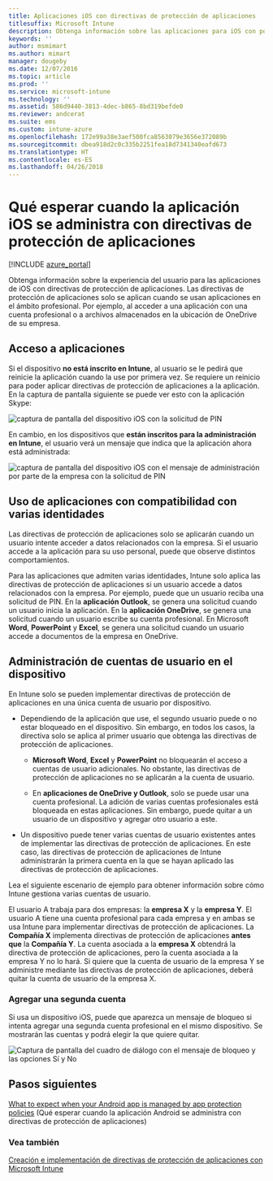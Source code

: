 ```yaml
---
title: Aplicaciones iOS con directivas de protección de aplicaciones
titlesuffix: Microsoft Intune
description: Obtenga información sobre las aplicaciones para iOS con políticas de protección.
keywords: ''
author: msmimart
ms.author: mimart
manager: dougeby
ms.date: 12/07/2016
ms.topic: article
ms.prod: ''
ms.service: microsoft-intune
ms.technology: ''
ms.assetid: 586d9440-3813-4dec-b865-8bd319befde0
ms.reviewer: andcerat
ms.suite: ems
ms.custom: intune-azure
ms.openlocfilehash: 172e99a38e3aef500fca8563079e3656e372089b
ms.sourcegitcommit: dbea918d2c0c335b2251fea18d7341340eafd673
ms.translationtype: HT
ms.contentlocale: es-ES
ms.lasthandoff: 04/26/2018
---
```

# <a name="what-to-expect-when-your-ios-app-is-managed-by-app-protection-policies"></a>Qué esperar cuando la aplicación iOS se administra con directivas de protección de aplicaciones

[!INCLUDE [azure_portal](./includes/azure_portal.md)]

Obtenga información sobre la experiencia del usuario para las aplicaciones de iOS con directivas de protección de aplicaciones. Las directivas de protección de aplicaciones solo se aplican cuando se usan aplicaciones en el ámbito profesional. Por ejemplo, al acceder a una aplicación con una cuenta profesional o a archivos almacenados en la ubicación de OneDrive de su empresa.
##  <a name="accessing-apps"></a>Acceso a aplicaciones

Si el dispositivo **no está inscrito en Intune**, al usuario se le pedirá que reinicie la aplicación cuando la use por primera vez.  Se requiere un reinicio para poder aplicar directivas de protección de aplicaciones a la aplicación. En la captura de pantalla siguiente se puede ver esto con la aplicación Skype:


![captura de pantalla del dispositivo iOS con la solicitud de PIN](./media/ios-pin-prompt.png)

En cambio, en los dispositivos que **están inscritos para la administración en Intune**, el usuario verá un mensaje que indica que la aplicación ahora está administrada:

![captura de pantalla del dispositivo iOS con el mensaje de administración por parte de la empresa con la solicitud de PIN](./media/ios-managed-devices-pin-prompt.png)

##  <a name="using-apps-with-multi-identity-support"></a>Uso de aplicaciones con compatibilidad con varias identidades

Las directivas de protección de aplicaciones solo se aplicarán cuando un usuario intente acceder a datos relacionados con la empresa.  Si el usuario accede a la aplicación para su uso personal, puede que observe distintos comportamientos. 

Para las aplicaciones que admiten varias identidades, Intune solo aplica las directivas de protección de aplicaciones si un usuario accede a datos relacionados con la empresa.  Por ejemplo, puede que un usuario reciba una solicitud de PIN.  En la **aplicación Outlook**, se genera una solicitud cuando un usuario inicia la aplicación. En la **aplicación OneDrive**, se genera una solicitud cuando un usuario escribe su cuenta profesional.  En Microsoft **Word**, **PowerPoint** y **Excel**, se genera una solicitud cuando un usuario accede a documentos de la empresa en OneDrive.
##  <a name="managing-user-accounts-on-the-device"></a>Administración de cuentas de usuario en el dispositivo

En Intune solo se pueden implementar directivas de protección de aplicaciones en una única cuenta de usuario por dispositivo.

* Dependiendo de la aplicación que use, el segundo usuario puede o no estar bloqueado en el dispositivo. Sin embargo, en todos los casos, la directiva solo se aplica al primer usuario que obtenga las directivas de protección de aplicaciones.
  * **Microsoft Word**, **Excel** y **PowerPoint** no bloquearán el acceso a cuentas de usuario adicionales. No obstante, las directivas de protección de aplicaciones no se aplicarán a la cuenta de usuario.

  * En **aplicaciones de OneDrive y Outlook**, solo se puede usar una cuenta profesional.  La adición de varias cuentas profesionales está bloqueada en estas aplicaciones.  Sin embargo, puede quitar a un usuario de un dispositivo y agregar otro usuario a este.

* Un dispositivo puede tener varias cuentas de usuario existentes antes de implementar las directivas de protección de aplicaciones. En este caso, las directivas de protección de aplicaciones de Intune administrarán la primera cuenta en la que se hayan aplicado las directivas de protección de aplicaciones.


Lea el siguiente escenario de ejemplo para obtener información sobre cómo Intune gestiona varias cuentas de usuario.

El usuario A trabaja para dos empresas: la **empresa X** y la **empresa Y**. El usuario A tiene una cuenta profesional para cada empresa y en ambas se usa Intune para implementar directivas de protección de aplicaciones. La **Compañía X** implementa directivas de protección de aplicaciones **antes que** la **Compañía Y**. La cuenta asociada a la **empresa X** obtendrá la directiva de protección de aplicaciones, pero la cuenta asociada a la empresa Y no lo hará. Si quiere que la cuenta de usuario de la empresa Y se administre mediante las directivas de protección de aplicaciones, deberá quitar la cuenta de usuario de la empresa X.
### <a name="adding-a-second-account"></a>Agregar una segunda cuenta

Si usa un dispositivo iOS, puede que aparezca un mensaje de bloqueo si intenta agregar una segunda cuenta profesional en el mismo dispositivo.  Se mostrarán las cuentas y podrá elegir la que quiere quitar.

![Captura de pantalla del cuadro de diálogo con el mensaje de bloqueo y las opciones Sí y No](./media/ios-switch-user.PNG)

## <a name="next-steps"></a>Pasos siguientes
[What to expect when your Android app is managed by app protection policies](app-protection-enabled-apps-android.md) (Qué esperar cuando la aplicación Android se administra con directivas de protección de aplicaciones)
### <a name="see-also"></a>Vea también
[Creación e implementación de directivas de protección de aplicaciones con Microsoft Intune](app-protection-policies.md)
